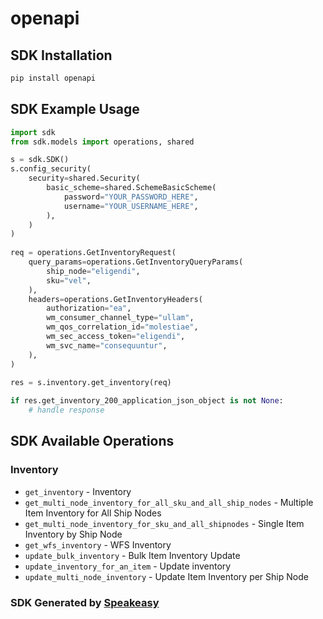 # openapi

<!-- Start SDK Installation -->
## SDK Installation

```bash
pip install openapi
```
<!-- End SDK Installation -->

## SDK Example Usage
<!-- Start SDK Example Usage -->
```python
import sdk
from sdk.models import operations, shared

s = sdk.SDK()
s.config_security(
    security=shared.Security(
        basic_scheme=shared.SchemeBasicScheme(
            password="YOUR_PASSWORD_HERE",
            username="YOUR_USERNAME_HERE",
        ),
    )
)
    
req = operations.GetInventoryRequest(
    query_params=operations.GetInventoryQueryParams(
        ship_node="eligendi",
        sku="vel",
    ),
    headers=operations.GetInventoryHeaders(
        authorization="ea",
        wm_consumer_channel_type="ullam",
        wm_qos_correlation_id="molestiae",
        wm_sec_access_token="eligendi",
        wm_svc_name="consequuntur",
    ),
)
    
res = s.inventory.get_inventory(req)

if res.get_inventory_200_application_json_object is not None:
    # handle response
```
<!-- End SDK Example Usage -->

<!-- Start SDK Available Operations -->
## SDK Available Operations

### Inventory

* `get_inventory` - Inventory
* `get_multi_node_inventory_for_all_sku_and_all_ship_nodes` - Multiple Item Inventory for All Ship Nodes
* `get_multi_node_inventory_for_sku_and_all_shipnodes` - Single Item Inventory by Ship Node
* `get_wfs_inventory` - WFS Inventory
* `update_bulk_inventory` - Bulk Item Inventory Update
* `update_inventory_for_an_item` - Update inventory
* `update_multi_node_inventory` - Update Item Inventory per Ship Node

<!-- End SDK Available Operations -->

### SDK Generated by [Speakeasy](https://docs.speakeasyapi.dev/docs/using-speakeasy/client-sdks)

